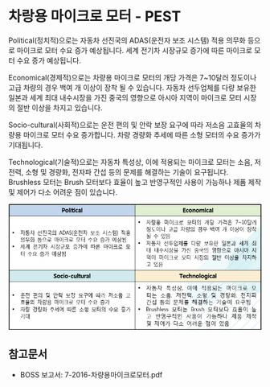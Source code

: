 # 차랑용 마이크로 모터 - PEST


Political(정치적)으로는 자동차 선진국의 ADAS(운전자 보조 시스템) 적용 의무화 등으로 마이크로 모터 수요 증가 예상됩니다. 세계 전기차 시장규모 증가에 따른 마이크로 모터 수요 증가 예상됩니다.

Economical(경제적)으로는 차량용 마이크로 모터의 개당 가격은 7~10달러 정도이나 고급 차량의 경우 백여 개 이상이 장착 될 수 있습니다. 자동차 선두업체를 다량 보유한 일본과 세계 최대 내수시장을 가진 중국의 영향으로 아시아 지역이 마이크로 모터 시장의 절반 이상을 차지고 있습니다.

Socio-cultural(사회적)으로는 운전 편의 및 안락 보장 요구에 따라 저소음 고효율의 차량용 마이크로 모터 수요 증가합니다. 차량 경량화 추세에 따른 소형 모터의 수요 증가가 기대됩니다.

Technological(기술적)으로는 자동차 특성상, 이에 적용되는 마이크로 모터는 소음, 저전력, 소형 및 경량화, 전자파 간섭 등의 문제를 해결하는 기술이 요구됩니다. Brushless 모터는 Brush 모터보다 효율이 높고 반영구적인 사용이 가능하나 제품 제작 및 제어가 다소 어려운 점이 있습니다.

![ ](./images/차량용_마이크로_모터_Q13_4_1.PNG)

## 참고문서
- BOSS 보고서: 7-2016-차량용마이크로모터.pdf
